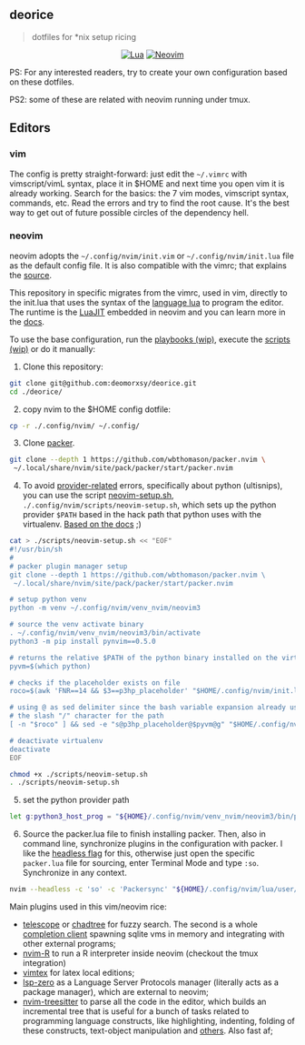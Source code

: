 
## deorice
> dotfiles for \*nix setup ricing

<div align="center">

[![Lua](https://img.shields.io/badge/Lua-blue.svg?style=for-the-badge&logo=lua)](http://www.lua.org)
[![Neovim](https://img.shields.io/badge/Neovim%200.5+-green.svg?style=for-the-badge&logo=neovim)](https://neovim.io)
</div>

PS: For any interested readers, try to create your own configuration based on these dotfiles.

PS2: some of these are related with neovim running under tmux.

## Editors

### vim

The config is pretty straight-forward: just edit the ```~/.vimrc``` with vimscript/vimL syntax, place it in $HOME and next time you open vim it is already working. Search for the basics: the 7 vim modes, vimscript syntax, commands, etc. Read the errors and try to find the root cause. It's the best way to get out of future possible circles of the dependency hell.

### neovim

neovim adopts the ```~/.config/nvim/init.vim``` or ```~/.config/nvim/init.lua``` file as the default config file. It is also compatible with the vimrc; that explains the [source](https://github.com/deomorxsy/deorice/blob/main/.config/nvim/init.vim.old#L3).

This repository in specific migrates from the vimrc, used in vim, directly to the init.lua that uses the syntax of the [language lua](https://www.lua.org/docs.html) to program the editor. The runtime is the [LuaJIT](https://luajit.org/) embedded in neovim and you can learn more in the [docs](https://neovim.io/doc/user/lua.html).

To use the base configuration, run the [playbooks (wip)](), execute the [scripts (wip)](https://github.com/deomorxsy/deorice/tree/main/scripts) or do it manually:

1. Clone this repository:
```sh
git clone git@github.com:deomorxsy/deorice.git
cd ./deorice/
```

2. copy nvim to the $HOME config dotfile:
```sh
cp -r ./.config/nvim/ ~/.config/
```

3. Clone [packer](https://github.com/wbthomason/packer.nvim#quickstart).
```sh
git clone --depth 1 https://github.com/wbthomason/packer.nvim \
 ~/.local/share/nvim/site/pack/packer/start/packer.nvim
```


4. To avoid [provider-related](https://neovim.io/doc/user/provider.html) errors, specifically about python (ultisnips), you can use the script [neovim-setup.sh](./.config/nvim/scripts/neovim-setup.sh), ```./.config/nvim/scripts/neovim-setup.sh```, which sets up the python provider ```$PATH``` based in the hack path that python uses with the virtualenv. [Based on the docs](https://neovim.io/doc/user/provider.html#python-virtualenv) ;)
```sh
cat > ./scripts/neovim-setup.sh << "EOF"
#!/usr/bin/sh
#
# packer plugin manager setup
git clone --depth 1 https://github.com/wbthomason/packer.nvim \
 ~/.local/share/nvim/site/pack/packer/start/packer.nvim

# setup python venv
python -m venv ~/.config/nvim/venv_nvim/neovim3

# source the venv activate binary
. ~/.config/nvim/venv_nvim/neovim3/bin/activate
python3 -m pip install pynvim==0.5.0

# returns the relative $PATH of the python binary installed on the virtualenv
pyvm=$(which python)

# checks if the placeholder exists on file
roco=$(awk 'FNR==14 && $3==p3hp_placeholder' "$HOME/.config/nvim/init.lua")

# using @ as sed delimiter since the bash variable expansion already uses
# the slash "/" character for the path
[ -n "$roco" ] && sed -e "s@p3hp_placeholder@$pyvm@g" "$HOME/.config/nvim/init.lua"

# deactivate virtualenv
deactivate
EOF

chmod +x ./scripts/neovim-setup.sh
. ./scripts/neovim-setup.sh
```

5. set the python provider path
```sh
let g:python3_host_prog = "${HOME}/.config/nvim/venv_nvim/neovim3/bin/python"
```

6. Source the packer.lua file to finish installing packer. Then, also in command line, synchronize plugins in the configuration with packer.  I like the [headless flag](https://neovim.io/doc/user/starting.html#--headless) for this, otherwise just open the specific ```packer.lua``` file for sourcing, enter Terminal Mode and type ```:so```. Synchronize in any context.
```sh
nvim --headless -c 'so' -c 'Packersync' "${HOME}/.config/nvim/lua/user/packer.lua"
```


Main plugins used in this vim/neovim rice:
- [telescope](https://github.com/nvim-telescope/telescope.nvim) or [chadtree](https://github.com/ms-jpq/chadtree) for fuzzy search. The second is a whole [completion client](https://www.reddit.com/r/neovim/comments/p4m8vt/i_spent_1_year_of_my_life_on_making_a_fast_as/) spawning sqlite vms in memory and integrating with other external programs;
- [nvim-R](https://github.com/jalvesaq/Nvim-R) to run a R interpreter inside neovim (checkout the tmux integration)
- [vimtex](https://github.com/lervag/vimtex) for latex local editions;
- [lsp-zero](https://github.com/VonHeikemen/lsp-zero.nvim) as a Language Server Protocols manager (literally acts as a package manager), which are external to neovim;
- [nvim-treesitter](https://github.com/nvim-treesitter/nvim-treesitter) to parse all the code in the editor, which builds an incremental tree that is useful for a bunch of tasks related to programming language constructs, like highlighting, indenting, folding of these constructs, text-object manipulation and [others](https://tree-sitter.github.io/tree-sitter/). Also fast af;

